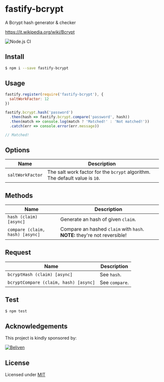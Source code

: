 # fastify-bcrypt

A Bcrypt hash generator & checker

https://it.wikipedia.org/wiki/Bcrypt

![Node.js CI](https://github.com/heply/fastify-bcrypt/workflows/Node.js%20CI/badge.svg?branch=master)

## Install

```bash
$ npm i --save fastify-bcrypt
```

## Usage

```js
fastify.register(require('fastify-bcrypt'), {
  saltWorkFactor: 12
})

fastify.bcrypt.hash('password')
  .then(hash => fastify.bcrypt.compare('password', hash))
  .then(match => console.log(match ? 'Matched!' : 'Not matched!'))
  .catch(err => console.error(err.message))

// Matched!
```

## Options

| Name               | Description                                                                 |
|--------------------|-----------------------------------------------------------------------------|
| `saltWorkFactor`   | The salt work factor for the `bcrypt` algorithm. The default value is `10`. |

## Methods

| Name                            | Description                                |
|---------------------------------|--------------------------------------------|
| `hash (claim) [async]`          | Generate an hash of given `claim`.         |
| `compare (claim, hash) [async]` | Compare an hashed `claim` with `hash`. **NOTE:** they're not reversible! |

## Request

| Name                                  | Description                          |
|---------------------------------------|--------------------------------------|
| `bcryptHash (claim) [async]`          | See `hash`.                          |
| `bcryptCompare (claim, hash) [async]` | See `compare`.                       |

## Test

```bash
$ npm test
```

## Acknowledgements

This project is kindly sponsored by:

[![Beliven](https://assets.beliven.com/brand/logo_pos_color.svg)](https://www.beliven.com)

## License

Licensed under [MIT](./LICENSE)
